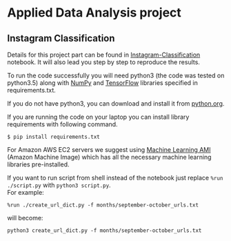 # Applied Data Analysis project

## Instagram Classification

Details for this project part can be found in [Instagram-Classification](https://nbviewer.jupyter.org/github/korcek-juraj/epfl-ada16-project/blob/master/Instagram-Classification/Instagram-Classification.ipynb) notebook. It will also lead you  step by step to reproduce the results. 

To run the code successfully you will need python3 (the code was tested on python3.5) along with [NumPy](https://pypi.python.org/pypi/numpy) and [TensorFlow](https://www.tensorflow.org/) libraries specified in requirements.txt.

If you do not have python3, you can download and install it from [python.org](https://www.python.org/downloads/). 

If you are running the code on your laptop you can install library requirements with following command. 
```
$ pip install requirements.txt
```
For Amazon AWS EC2 servers we suggest using [Machine Learning AMI](https://aws.amazon.com/marketplace/pp/B01M0AXXQB) (Amazon Machine Image) which has all the necessary machine learning libraries pre-installed.

If you want to run script from shell instead of the notebook just replace `%run ./script.py` with `python3 script.py`.  
For example:
```
%run ./create_url_dict.py -f months/september-october_urls.txt
```
will become:
```
python3 create_url_dict.py -f months/september-october_urls.txt
```

